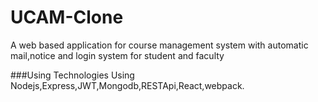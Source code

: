 # UCAM-Clone
A web based application for course management system with automatic mail,notice and login system for student and faculty 

###Using Technologies
Using Nodejs,Express,JWT,Mongodb,RESTApi,React,webpack.


